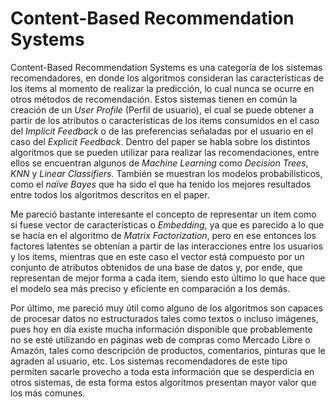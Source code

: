# Content-Based Recommendation Systems

Content-Based Recommendation Systems es una categoría de los sistemas recomendadores, en donde los algoritmos consideran las características de los items al momento de realizar la predicción, lo cual nunca se ocurre en otros métodos de recomendación. Estos sistemas tienen en común la creación de un *User Profile* (Perfil de usuario), el cual se puede obtener a partir de los atributos o características de los items consumidos en el caso del *Implicit Feedback* o de las preferencias señaladas por el usuario en el caso del *Explicit Feedback*. Dentro del paper se habla sobre los distintos algoritmos que se pueden utilizar para realizar las recomendaciones, entre ellos se encuentran algunos de *Machine Learning* como *Decision Trees*, *KNN* y *Linear Classifiers*. También se muestran los modelos probabilísticos, como el *naïve Bayes* que ha sido el que ha tenido los mejores resultados entre todos los algoritmos descritos en el paper. 

Me pareció bastante interesante el concepto de representar un item como si fuese vector de características o *Embedding*, ya que es parecido a lo que se hacía en el algoritmo de *Matrix Factorization*, pero en ese entonces los factores latentes se obtenían a partir de las interacciones entre los usuarios y los items, mientras que en este caso el vector está compuesto por un conjunto de atributos obtenidos de una base de datos y, por ende, que representan de mejor forma a cada item, siendo esto último lo que hace que el modelo sea más preciso y eficiente en comparación a los demás.

Por último, me pareció muy útil como alguno de los algoritmos son capaces de procesar datos no estructurados tales como textos o incluso imágenes, pues hoy en día existe mucha información disponible que probablemente no se esté utilizando en páginas web de compras como Mercado Libre o Amazón, tales como descripción de productos, comentarios, pinturas que le agraden al usuario, etc. Los sistemas recomendadores de este tipo permiten sacarle provecho a toda esta información que se desperdicia en otros sistemas, de esta forma estos algoritmos presentan mayor valor que los más comunes.
